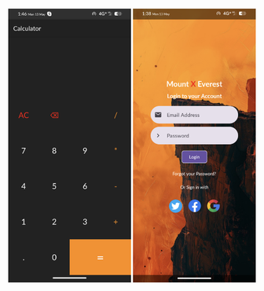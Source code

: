 <img src="https://github.com/seetharaman52/android-projects/raw/main/calculator/Screenshot_Calci.png" alt="Calculator" width="250">                                                                                                           <img src="https://github.com/seetharaman52/android-projects/raw/main/simple_login_page/Screenshot_Login.png" alt="Login Page" width="250">
